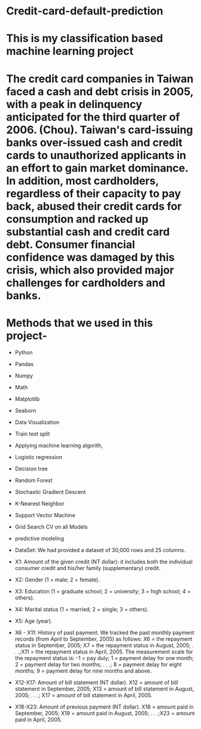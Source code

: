 # Credit-card-default-prediction

# This is my classification based machine learning project
# The credit card companies in Taiwan faced a cash and debt crisis in 2005, with a peak in delinquency anticipated for the third quarter of 2006. (Chou). Taiwan's card-issuing banks over-issued cash and credit cards to unauthorized applicants in an effort to gain market dominance. In addition, most cardholders, regardless of their capacity to pay back, abused their credit cards for consumption and racked up substantial cash and credit card debt. Consumer financial confidence was damaged by this crisis, which also provided major challenges for cardholders and banks.
# Methods that we used in this project-
* Python

* Pandas
* Numpy
* Math
* Matplotlib
* Seaborn
* Data Visualization
* Train test split
* Applying machine learning algorith,
* Logistic regression
* Decision tree
* Random Forest
* Stochastic Gradient Descent
* K-Nearest Neighbor
* Support Vector Machine
* Grid Search CV on all Models
* predictive modeling
* DataSet: We had provided a dataset of 30,000 rows and 25 columns.
* X1: Amount of the given credit (NT dollar): it includes both the individual consumer credit and his/her family (supplementary) credit.
* X2: Gender (1 = male; 2 = female).
* X3: Education (1 = graduate school; 2 = university; 3 = high school; 4 = others).
* X4: Marital status (1 = married; 2 = single; 3 = others).
* X5: Age (year).
* X6 - X11: History of past payment. We tracked the past monthly payment records (from April to September, 2005) as follows: X6 = the repayment status in September,    2005; X7 = the repayment status in August, 2005; . . .;X11 = the repayment status in April, 2005. The measurement scale for the repayment status is: -1 = pay duly; 1 = payment delay for one month; 2 = payment delay for two months; . . .; 8 = payment delay for eight months; 9 = payment delay for nine months and above.
* X12-X17: Amount of bill statement (NT dollar). X12 = amount of bill statement in September, 2005; X13 = amount of bill statement in August, 2005; . . .; X17 = amount of bill statement in April, 2005.
* X18-X23: Amount of previous payment (NT dollar). X18 = amount paid in September, 2005; X19 = amount paid in August, 2005; . . .;X23 = amount paid in April, 2005.

